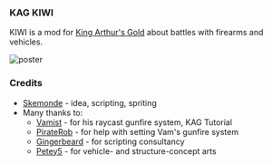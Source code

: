 ### KAG KIWI

KIWI is a mod for [King Arthur's Gold](https://github.com/transhumandesign/kag-base) about battles with firearms and vehicles.

![poster](https://sun9-east.userapi.com/sun9-73/s/v1/ig2/3gtQlu3IgNQa-XmKFl0h4EKzBN1c3NOVN6iQbrBtnuNn8WfhqRELmuOo9llb8Sd-B8VReCJlX9R9PYdBYPz10eGd.jpg?size=480x352&quality=95&type=album "KIWI Poster")

### Credits
- [Skemonde](https://github.com/Skemonde) - idea, scripting, spriting<br>
- Many thanks to:<br>
  - [Vamist](https://github.com/Vam-Jam) - for his raycast gunfire system, KAG Tutorial<br>
  - [PirateRob](https://github.com/Pirate-Rob) - for help with setting Vam's gunfire system<br>
  - [Gingerbeard](https://github.com/Gingerbeard5773) - for scripting consultancy<br>
  - [Petey5](https://github.com/PetroP5) - for vehicle- and structure-concept arts<br>
